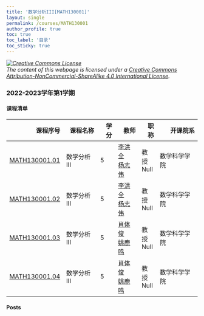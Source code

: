 ```yaml
---
title: '数学分析III[MATH130001]'
layout: single
permalink: /courses/MATH130001
author_profile: true
toc: true
toc_label: '目录'
toc_sticky: true
---
```



<div class='notice--warning'>
	<p><i><a rel='license' href='http://creativecommons.org/licenses/by-nc-sa/4.0/'><img alt='Creative Commons License' style='border-width:0' src='https://i.creativecommons.org/l/by-nc-sa/4.0/88x31.png' /></a><br /> The content of this webpage is licensed under a <a rel='license' href='http://creativecommons.org/licenses/by-nc-sa/4.0/'>Creative Commons Attribution-NonCommercial-ShareAlike 4.0 International License</a>.</i></p>
</div>

### 2022-2023学年第1学期


#### 课程清单

<div style='text-align: center;' id='MATH130001_2223F'> <table id='MATH130001_2223F_table'>
  <thead>
    <tr style="text-align: right;">
      <th>课程序号</th>
      <th>课程名称</th>
      <th>学分</th>
      <th>教师</th>
      <th>职称</th>
      <th>开课院系</th>
    </tr>
  </thead>
  <tbody>
    <tr>
      <td><a href='https://fdu-math.github.io/courses/class-id/MATH130001-01'>MATH130001.01</a></td>
      <td>数学分析III</td>
      <td>5</td>
      <td><a href='https://fdu-math.github.io/teachers/李洪全'>李洪全</a><br /><a href='https://fdu-math.github.io/teachers/杨志伟'>杨志伟</a></td>
      <td>教授<br />Null</td>
      <td>数学科学学院</td>
    </tr>
    <tr>
      <td><a href='https://fdu-math.github.io/courses/class-id/MATH130001-02'>MATH130001.02</a></td>
      <td>数学分析III</td>
      <td>5</td>
      <td><a href='https://fdu-math.github.io/teachers/李洪全'>李洪全</a><br /><a href='https://fdu-math.github.io/teachers/杨志伟'>杨志伟</a></td>
      <td>教授<br />Null</td>
      <td>数学科学学院</td>
    </tr>
    <tr>
      <td><a href='https://fdu-math.github.io/courses/class-id/MATH130001-03'>MATH130001.03</a></td>
      <td>数学分析III</td>
      <td>5</td>
      <td><a href='https://fdu-math.github.io/teachers/肖体俊'>肖体俊</a><br /><a href='https://fdu-math.github.io/teachers/姚鹿鸣'>姚鹿鸣</a></td>
      <td>教授<br />Null</td>
      <td>数学科学学院</td>
    </tr>
    <tr>
      <td><a href='https://fdu-math.github.io/courses/class-id/MATH130001-04'>MATH130001.04</a></td>
      <td>数学分析III</td>
      <td>5</td>
      <td><a href='https://fdu-math.github.io/teachers/肖体俊'>肖体俊</a><br /><a href='https://fdu-math.github.io/teachers/姚鹿鸣'>姚鹿鸣</a></td>
      <td>教授<br />Null</td>
      <td>数学科学学院</td>
    </tr>
  </tbody>
</table></div>

#### Posts
